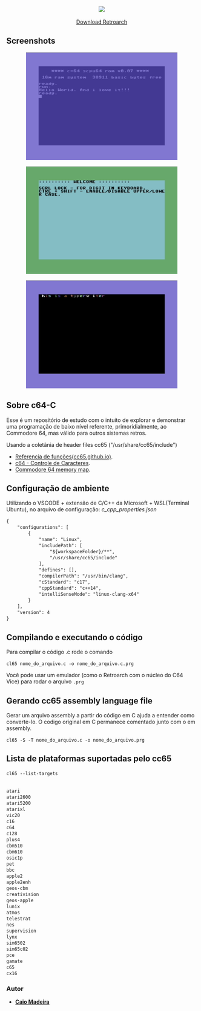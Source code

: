 <p align="center"><a href="https://laravel.com" target="_blank"><img src="https://upload.wikimedia.org/wikipedia/commons/2/2c/Commodore_64_logo.png" width="400"></a></p>

<p align="center">
<a href="https://www.retroarch.com">Download Retroarch</a>
</p>

## Screenshots

<p align="center"><img src="https://raw.githubusercontent.com/caiomadeira/c64-c/main/assets/main-240213-144418.png" width="400" alt="Laravel Logo"></a></p>

<p align="center"><img src="https://raw.githubusercontent.com/caiomadeira/c64-c/main/assets/main.c-240213-144341.png" width="400" alt="Laravel Logo"></a></p>

<p align="center"><img src="https://raw.githubusercontent.com/caiomadeira/c64-c/main/assets/main.c-240213-144553.png" width="400" alt="Laravel Logo"></a></p>

## Sobre c64-C

Esse é um repositório de estudo com o intuito de explorar e demonstrar uma programação de baixo nível referente, primoridialmente, ao Commodore 64, mas válido para outros sistemas retros.

Usando a coletânia de header files cc65 ("/usr/share/cc65/include")

- [Referencia de funções(cc65.github.io)](https://cc65.github.io/doc/funcref.html).
- [c64 - Controle de Caracteres](https://www.c64-wiki.com/wiki/control_character).
- [Commodore 64 memory map](https://sta.c64.org/cbm64mem.html).


## Configuração de ambiente

Utilizando o VSCODE + extensão de C/C++ da Microsoft + WSL(Terminal Ubuntu), no arquivo de configuração: *c_cpp_properties.json*

```
{
    "configurations": [
        {
            "name": "Linux",
            "includePath": [
                "${workspaceFolder}/**",
                "/usr/share/cc65/include"
            ],
            "defines": [],
            "compilerPath": "/usr/bin/clang",
            "cStandard": "c17",
            "cppStandard": "c++14",
            "intelliSenseMode": "linux-clang-x64"
        }
    ],
    "version": 4
}

```

## Compilando e executando o código

Para compilar o código .c rode o comando

```
cl65 nome_do_arquivo.c -o nome_do_arquivo.c.prg
```

Você pode usar um emulador (como o Retroarch com o núcleo do C64 Vice) para rodar o arquivo ```.prg```

## Gerando cc65 assembly language file
Gerar um arquivo assembly a partir do código em C ajuda a entender como converte-lo. O codigo original em C permanece comentado junto com o em assembly.

```
cl65 -S -T nome_do_arquivo.c -o nome_do_arquivo.prg
```

## Lista de plataformas suportadas pelo cc65

```
cl65 --list-targets
```

```

atari
atari2600
atari5200
atarixl
vic20
c16
c64
c128
plus4
cbm510
cbm610
osic1p
pet
bbc
apple2
apple2enh
geos-cbm
creativision
geos-apple
lunix
atmos
telestrat
nes
supervision
lynx
sim6502
sim65c02
pce
gamate
c65
cx16
```


### Autor

- **[Caio Madeira](https://caiomaidera.dev)**